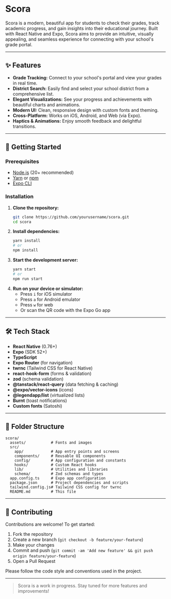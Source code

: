 # Scora

Scora is a modern, beautiful app for students to check their grades, track academic progress, and gain insights into their educational journey. Built with React Native and Expo, Scora aims to provide an intuitive, visually appealing, and seamless experience for connecting with your school's grade portal.

---

## ✨ Features

- **Grade Tracking:** Connect to your school's portal and view your grades in real time.
- **District Search:** Easily find and select your school district from a comprehensive list.
- **Elegant Visualizations:** See your progress and achievements with beautiful charts and animations.
- **Modern UI:** Clean, responsive design with custom fonts and theming.
- **Cross-Platform:** Works on iOS, Android, and Web (via Expo).
- **Haptics & Animations:** Enjoy smooth feedback and delightful transitions.

---

## 🚀 Getting Started

### Prerequisites

- [Node.js](https://nodejs.org/) (20+ recommended)
- [Yarn](https://yarnpkg.com/) or [npm](https://www.npmjs.com/)
- [Expo CLI](https://docs.expo.dev/get-started/installation/)

### Installation

1. **Clone the repository:**
   ```sh
   git clone https://github.com/yourusername/scora.git
   cd scora
   ```
2. **Install dependencies:**
   ```sh
   yarn install
   # or
   npm install
   ```
3. **Start the development server:**
   ```sh
   yarn start
   # or
   npm run start
   ```
4. **Run on your device or simulator:**
   - Press `i` for iOS simulator
   - Press `a` for Android emulator
   - Press `w` for web
   - Or scan the QR code with the Expo Go app

---

## 🛠️ Tech Stack

- **React Native** (0.76+)
- **Expo** (SDK 52+)
- **TypeScript**
- **Expo Router** (for navigation)
- **twrnc** (Tailwind CSS for React Native)
- **react-hook-form** (forms & validation)
- **zod** (schema validation)
- **@tanstack/react-query** (data fetching & caching)
- **@expo/vector-icons** (icons)
- **@legendapp/list** (virtualized lists)
- **Burnt** (toast notifications)
- **Custom fonts** (Satoshi)

---

## 📁 Folder Structure

```
scora/
  assets/           # Fonts and images
  src/
    app/            # App entry points and screens
    components/     # Reusable UI components
    config/         # App configuration and constants
    hooks/          # Custom React hooks
    lib/            # Utilities and libraries
    schema/         # Zod schemas and types
  app.config.ts     # Expo app configuration
  package.json      # Project dependencies and scripts
  tailwind.config.js# Tailwind CSS config for twrnc
  README.md         # This file
```

---

## 🤝 Contributing

Contributions are welcome! To get started:

1. Fork the repository
2. Create a new branch (`git checkout -b feature/your-feature`)
3. Make your changes
4. Commit and push (`git commit -am 'Add new feature' && git push origin feature/your-feature`)
5. Open a Pull Request

Please follow the code style and conventions used in the project.

---

> Scora is a work in progress. Stay tuned for more features and improvements!
